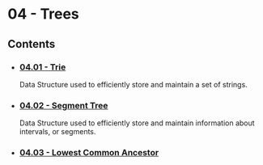 # 04 - Trees

## Contents
- ### [04.01 - Trie](04.01%20-%20Trie)
    Data Structure used to efficiently store and maintain a set of strings.
- ### [04.02 - Segment Tree](04.02%20-%20Segment%20Tree)
    Data Structure used to efficiently store and maintain information about intervals, or segments.
- ### [04.03 - Lowest Common Ancestor](04.03%20-%20Lowest%20Common%20Ancestor)